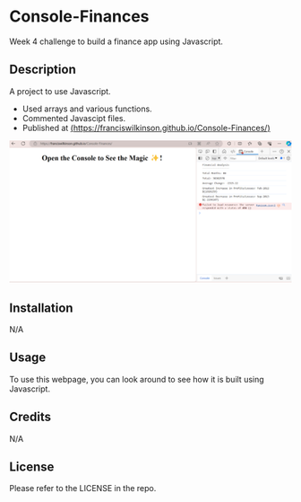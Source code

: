 # Console-Finances
Week 4 challenge to build a finance app using Javascript.

## Description

A project to use Javascript.

- Used arrays and various functions.
- Commented Javascipt files.
- Published at [(https://franciswilkinson.github.io/Console-Finances/)](linkurlhttps://franciswilkinson.github.io/Console-Finances/)

![Console-Finances](https://github.com/franciswilkinson/Console-Finances/blob/main/images/Screenshot.png "Console-Finances")


## Installation

N/A

## Usage

To use this webpage, you can look around to see how it is built using Javascript.

## Credits

N/A

## License

Please refer to the LICENSE in the repo.